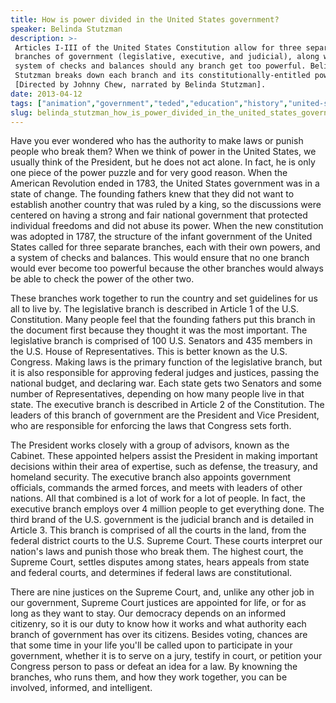 ```yaml
---
title: How is power divided in the United States government?
speaker: Belinda Stutzman
description: >-
 Articles I-III of the United States Constitution allow for three separate
 branches of government (legislative, executive, and judicial), along with a
 system of checks and balances should any branch get too powerful. Belinda
 Stutzman breaks down each branch and its constitutionally-entitled powers.
 [Directed by Johnny Chew, narrated by Belinda Stutzman].
date: 2013-04-12
tags: ["animation","government","teded","education","history","united-states","politics"]
slug: belinda_stutzman_how_is_power_divided_in_the_united_states_government
---
```


Have you ever wondered who has the authority to make laws or punish people who break them?
When we think of power in the United States, we usually think of the President, but he
does not act alone. In fact, he is only one piece of the power puzzle and for very good
reason. When the American Revolution ended in 1783, the United States government was in a
state of change. The founding fathers knew that they did not want to establish another
country that was ruled by a king, so the discussions were centered on having a strong and
fair national government that protected individual freedoms and did not abuse its power.
When the new constitution was adopted in 1787, the structure of the infant government of
the United States called for three separate branches, each with their own powers, and a
system of checks and balances. This would ensure that no one branch would ever become too
powerful because the other branches would always be able to check the power of the other
two.

These branches work together to run the country and set guidelines for us all to live by.
The legislative branch is described in Article 1 of the U.S. Constitution. Many people
feel that the founding fathers put this branch in the document first because they thought
it was the most important. The legislative branch is comprised of 100 U.S. Senators and
435 members in the U.S. House of Representatives. This is better known as the U.S.
Congress. Making laws is the primary function of the legislative branch, but it is also
responsible for approving federal judges and justices, passing the national budget, and
declaring war. Each state gets two Senators and some number of Representatives, depending
on how many people live in that state. The executive branch is described in Article 2 of
the Constitution. The leaders of this branch of government are the President and Vice
President, who are responsible for enforcing the laws that Congress sets
forth.

The President works closely with a group of advisors, known as the Cabinet. These
appointed helpers assist the President in making important decisions within their area of
expertise, such as defense, the treasury, and homeland security. The executive branch also
appoints government officials, commands the armed forces, and meets with leaders of other
nations. All that combined is a lot of work for a lot of people. In fact, the executive
branch employs over 4 million people to get everything done. The third brand of the U.S.
government is the judicial branch and is detailed in Article 3. This branch is comprised
of all the courts in the land, from the federal district courts to the U.S. Supreme Court.
These courts interpret our nation's laws and punish those who break them. The highest
court, the Supreme Court, settles disputes among states, hears appeals from state and
federal courts, and determines if federal laws are constitutional.

There are nine justices on the Supreme Court, and, unlike any other job in our government,
Supreme Court justices are appointed for life, or for as long as they want to stay. Our
democracy depends on an informed citizenry, so it is our duty to know how it works and
what authority each branch of government has over its citizens. Besides voting, chances
are that some time in your life you'll be called upon to participate in your government,
whether it is to serve on a jury, testify in court, or petition your Congress person to
pass or defeat an idea for a law. By knowning the branches, who runs them, and how they
work together, you can be involved, informed, and intelligent.

<!--
ad_duration=0
event="TED-Ed"
external_start_time=0
intro_duration=0
is_subtitle_required="False"
is_talk_featured="False"
language="en"
language_swap="False"
native_language="en"
number_of_related_talks=6
number_of_speakers=1
number_of_subtitled_videos=0
number_of_tags=7
number_of_talk_download_languages=21
number_of_talk_more_resources=0
number_of_talk_recommendations=0
number_of_talks_take_actions=0
post_ad_duration=0
published_timestamp="2020-02-13 22:33:13"
recording_date="2013-04-12"
speaker_is_published=0
speaker_name="Belinda Stutzman"
talk_name="How is power divided in the United States government?"
talks_tags=["animation","government","teded","education","history","united-states","politics"]
url_webpage="https://www.ted.com/talks/belinda_stutzman_how_is_power_divided_in_the_united_states_government"
video_type_name="TED-Ed Original"
-->